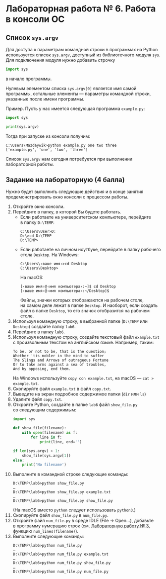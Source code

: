 Лабораторная работа № 6. Работа в консоли ОС
============================================

Список `sys.argv`
-----------------
Для доступа к параметрам командной строки в программах на Python используется
список `sys.argv`, доступный из библиотечного модуля `sys`. Для подключения
модуля нужно добавить строчку

```python
import sys
```

в начало программы.

Нулевым элементом списка `sys.argv[0]` является имя самой программы, остальные
элементы — параметры командной строки, указанные после имени программы.

Пример. Пусть у нас имеется следующая программа `example.py`:

```python
import sys

print(sys.argv)
```
Тогда при запуске из консоли получим:
```
C:\Users\Mazdaywik>python example.py one two three
['example.py', 'one', 'two', 'three']
```
Список `sys.argv` нам сегодня потребуется при выполнении лабораторной работы.


Задание на лабораторную (4 балла)
---------------------------------

Нужно будет выполнить следующие действия и в конце занятия продемонстрировать
окно консоли с процессом работы.

1.  Откройте окно консоли.
2.  Перейдите в папку, в которой Вы будете работать.
    * Если работаете на университетском компьютере, перейдите в папку `D:\TEMP`:
      ```
      C:\Users\User>D:
      D:\>cd D:\TEMP
      D:\TEMP>
      ```
    * Если работаете на личном ноутбуке, перейдите в папку рабочего стола `Desktop`.
      На Windows:
      ```
      C:\Users\‹ваше имя›>cd Desktop
      C:\Users\Desktop>
      ```
      На macOS:
      ```
      [‹ваше имя›@‹имя компьютера›:~]$ cd Desktop
      [‹ваше имя›@‹имя компьютера›:~/Desktop]$
      ```
      Файлы, значки которых отображаются на рабочем столе, на самом деле лежат
      в папке `Desktop`. И наоборот, если создать файл в папке `Desktop`, то его
      значок отобразится на рабочем столе.
3.  Используя командную строку, в выбранной папке (`D:\TEMP` или `Desktop`)
    создайте папку `lab6`.
4.  Перейдите в папку `lab6`.
5.  Используя командную строку, создайте текстовый файл `example.txt`
    с произвольным текстом на английском языке. Например, таким:
    ```
    To be, or not to be, that is the question;
    Whether 'tis nobler in the mind to suffer
    The Slings and Arrows of outrageous Fortune
    Or to take arms against a sea of troubles,
    And by opposing, end them.
    ```
    На Windows используйте `copy con example.txt`, на macOS — `cat > example.txt`.
6.  Скопируйте файл `example.txt` в файл `copy.txt`.
7.  Выведите на экран подробное содержимое папки (`dir` или `ls`)
8.  Удалите файл `copy.txt`.
9.  Откройте Python, создайте в папке `lab6` файл `show_file.py` со следующим содержимым:
    ```python
    import sys

    def show_file(filename):
        with open(filename) as f:
            for line in f:
                print(line, end='')

    if len(sys.argv) > 1:
        show_file(sys.argv[1])
    else:
        print('No filename')
    ```
10. Выполните в командной строке следующие команды:
    ```
    D:\TEMP\lab6>python show_file.py
    …
    D:\TEMP\lab6>python show_file.py example.txt
    …
    D:\TEMP\lab6>python show_file.py show_file.py
    ```
    (На macOS вместо `python` следует использовать `python3`.)
11. Скопируйте файл `show_file.py` в `num_file.py`.
12. Откройте файл `num_file.py` в среде IDLE (File → Open…), добавьте в программу
    нумерацию строк (см. [Лабораторную работу № 3](b-lab03.md), функцию
    `num_lines(filename)`).
13. Выполните следующие команды:
    ```
    D:\TEMP\lab6>python num_file.py
    …
    D:\TEMP\lab6>python num_file.py example.txt
    …
    D:\TEMP\lab6>python num_file.py show_file.py
    …
    D:\TEMP\lab6>python num_file.py num_file.py
    ```
